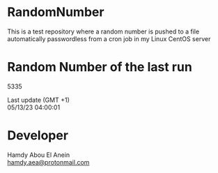 # RandomNumber    
This is a test repository where a random number is pushed to a file automatically passwordless from a cron job in my Linux CentOS server    
# Random Number of the last run   
5335
      
Last update (GMT +1)    
05/13/23 04:00:01
# Developer    
Hamdy Abou El Anein   
hamdy.aea@protonmail.com
